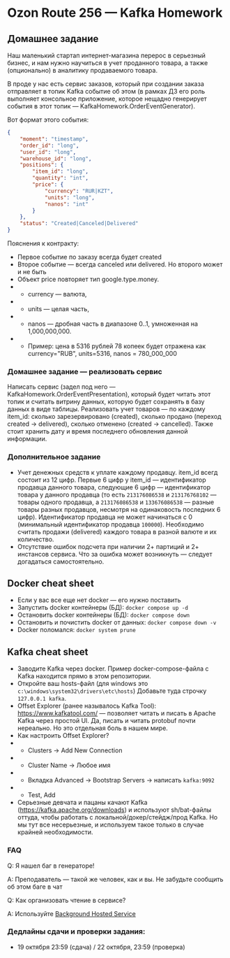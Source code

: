 # Ozon Route 256 — Kafka Homework

## Домашнее задание
Наш маленький стартап интернет-магазина перерос в серьезный бизнес, и нам нужно научиться в учет проданного товара, а также (опционально) в аналитику продаваемого товара.

В проде у нас есть сервис заказов, который при создании заказа отправляет в топик Kafka событие об этом (в рамках ДЗ его роль выполняет консольное приложение, которое нещадно генерирует события в этот топик — KafkaHomework.OrderEventGenerator).

Вот формат этого события:
```json
{
    "moment": "timestamp",
    "order_id": "long",
    "user_id": "long",
    "warehouse_id": "long",
    "positions": {
        "item_id": "long",
        "quantity": "int",
        "price": {
            "currency": "RUR|KZT",
            "units": "long",
            "nanos": "int"
        }
    },
    "status": "Created|Canceled|Delivered"
}
```

Пояснения к контракту:
* Первое событие по заказу всегда будет created
* Второе событие — всегда canceled или delivered. Но второго может и не быть
* Объект price повторяет тип google.type.money.
 * * currency — валюта,
 * * units — целая часть,
 * * nanos — дробная часть в диапазоне 0..1, умноженная на 1,000,000,000.
 * * Пример: цена в 5316 рублей 78 копеек будет отражена как currency="RUB", units=5316, nanos = 780_000_000

### Домашнее задание — реализовать сервис 
Написать сервис (задел под него — KafkaHomework.OrderEventPresentation), который будет читать этот топик и считать витрину данных, которую будет сохранять в базу данных в виде таблицы.
Реализовать учет товаров — по каждому item_id: сколько зарезервировано (created), сколько продано (переход created → delivered), сколько отменено (created → cancelled). Также стоит хранить дату и время последнего обновления данной информации.

### Дополнительное задание
* Учет денежных средств к уплате каждому продавцу. item_id всегд состоит из 12 цифр. Первые 6 цифр у item_id — идентификатор продавца данного товара, следующие 6 цифр — идентификатор товара у данного продавца (то есть `213176086538` и `213176768102` — товары одного продавца, а `213176086538` и `133676086538` — разные товары разных продавцов, несмотря на одинаковость последних 6 цифр). Идентификатор продавца не может начинаться с 0 (минимальный идентификатор продавца `100000`). Необходимо считать продажи (delivered) каждого товара в разной валюте и их количество.
* Отсутствие ошибок подсчета при наличии 2+ партиций и 2+ инстансов сервиса. Что за ошибка может возникнуть — следует догадаться самостоятельно.

## Docker cheat sheet
* Если у вас все еще нет docker — его нужно поставить
* Запустить docker контейнеры (БД): `docker compose up -d`
* Остановить docker контейнеры (БД): `docker compose down`
* Остановить и почистить docker от данных: `docker compose down -v`
* Docker поломался: `docker system prune`

## Kafka cheat sheet
* Заводите Kafka через docker. Пример docker-compose-файла с Kafka находится прямо в этом репозитории.
* Откройте ваш hosts-файл (для windows это `c:\windows\system32\drivers\etc\hosts`) Добавьте туда строчку `127.0.0.1 kafka`.
* Offset Explorer (ранее называлось Kafka Tool): https://www.kafkatool.com/ — позволяет читать и писать в Apache Kafka через простой UI. Да, писать и читать protobuf почти нереально. Но это отдельная боль в нашем мире.
* Как настроить Offset Explorer?
* * Clusters → Add New Connection
* * Cluster Name → Любое имя
* * Вкладка Advanced → Bootstrap Servers → написать `kafka:9092`
* * Test, Add
* Серьезные девчата и пацаны качают Kafka (https://kafka.apache.org/downloads) и используют sh/bat-файлы оттуда, чтобы работать с локальной/докер/стейдж/прод Kafka. Но мы тут все несерьезные, и используем такое только в случае крайней необходимости.

### FAQ
Q: Я нашел баг в генераторе!

A: Преподаватель — такой же человек, как и вы. Не забудьте сообщить об этом баге в чат

Q: Как организовать чтение в сервисе?

A: Используйте [Background Hosted Service](https://learn.microsoft.com/en-us/aspnet/core/fundamentals/host/hosted-services?view=aspnetcore-7.0&tabs=visual-studio)

### Дедлайны сдачи и проверки задания: 
- 19 октября 23:59 (сдача) / 22 октября, 23:59 (проверка)

